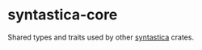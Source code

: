 # syntastica-core

Shared types and traits used by other
[syntastica](https://crates.io/crates/syntastica) crates.
